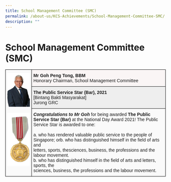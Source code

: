 ```yaml
---
title: School Management Committee (SMC)
permalink: /about-us/KCS-Achievements/School-Management-Committee-SMC/
description: ""
---
```


School Management Committee (SMC)
=================================

<style type="text/css">
.tg  {border-collapse:collapse;border-spacing:0;}
.tg td{border-color:black;border-style:solid;border-width:1px;font-family:Arial, sans-serif;font-size:14px;
  overflow:hidden;padding:10px 5px;word-break:normal;}
.tg th{border-color:black;border-style:solid;border-width:1px;font-family:Arial, sans-serif;font-size:14px;
  font-weight:normal;overflow:hidden;padding:10px 5px;word-break:normal;}
.tg .tg-17nh{background-color:#FAFAFA;text-align:left;vertical-align:top}
.tg .tg-w89x{background-color:#FAF5F5;text-align:left;vertical-align:top}
.tg .tg-r5gp{background-color:#EEE;text-align:left;vertical-align:top}
</style>
<table class="tg">
<thead>
  <tr>
    <td class="tg-17nh" rowspan="3"><img src="/images/Goh-Peng-Tong-201x300.jpg" style="width:100%"><br><br><img src="/images/medal-128x300.png" style="width:100%"></td>
    <td class="tg-w89x"><span style="font-weight:bold">Mr Goh Peng Tong, BBM</span><br>Honorary Chairman, School Management Committee</td>
  </tr>
  <tr>
    <td class="tg-r5gp"><span style="font-weight:bold">The Public Service Star (Bar), 2021</span><br>[Bintang Bakti Masyarakat]<br>Jurong GRC</td>
  </tr>
  <tr>
    <td class="tg-17nh"><span style="font-weight:bold;font-style:italic">Congratulations to Mr Goh</span> for being awarded <span style="font-weight:bold">The Public Service Star (Bar) </span>at the National Day Award 2021! The Public Service Star is awarded to one:<br><br>a. who has rendered valuable public service to the people of<br>Singapore; orb. who has distinguished himself in the field of arts and<br>letters, sports, thesciences, business, the professions and the<br>labour movement.<br>b. who has distinguished himself in the field of arts and letters, sports, the<br>sciences, business, the professions and the labour movement.</td>
  </tr>
</thead>
</table>